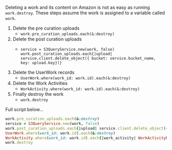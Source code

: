 Deleting a work and its content on Amazon is not as easy as running `work.destroy`.
These steps assume the work is assigned to a variable called `work`.
1. Delete the pre curation uploads
   * `work.pre_curation_uploads.each(&:destroy)`
1. Delete the post curation uploads 
   * ```
     service = S3QueryService.new(work, false)
     work.post_curation_uploads.each{|upload| service.client.delete_object({ bucket: service.bucket_name, key: upload.key})}
     ```
1. Delete the UserWork records
   * `UserWork.where(work_id: work.id).each(&:destroy)` 
1. Delete the Work Activities
   * `WorkActivity.where(work_id: work.id).each(&:destroy)`
1. Finally destroy the work
   * `work.destroy`

Full script below...
```ruby
work.pre_curation_uploads.each(&:destroy)
service = S3QueryService.new(work, false)
work.post_curation_uploads.each{|upload| service.client.delete_object({ bucket: service.bucket_name, key: upload.key})}
UserWork.where(work_id: work.id).each(&:destroy)
WorkActivity.where(work_id: work.id).each{|work_activity| WorkActivityNotification.where(work_activity_id: work_activity.id).each(&:destroy); work_activity.destroy}
work.destroy
```
